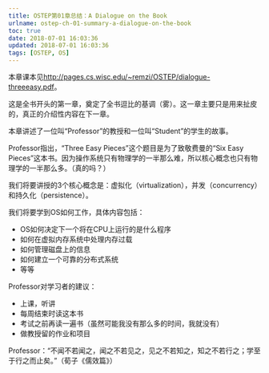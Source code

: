 ```yaml
---
title: OSTEP第01章总结：A Dialogue on the Book
urlname: ostep-ch-01-summary-a-dialogue-on-the-book
toc: true
date: 2018-07-01 16:03:36
updated: 2018-07-01 16:03:36
tags: [OSTEP, OS]
---
```


本章课本见<http://pages.cs.wisc.edu/~remzi/OSTEP/dialogue-threeeasy.pdf>。

这是全书开头的第一章，奠定了全书逗比的基调（雾）。这一章主要只是用来扯皮的，真正的介绍性内容在下一章。

本章讲述了一位叫“Professor”的教授和一位叫“Student”的学生的故事。

Professor指出，“Three Easy Pieces”这个题目是为了致敬费曼的“Six Easy Pieces”这本书。因为操作系统只有物理学的一半那么难，所以核心概念也只有物理学的一半那么多。（真的吗？）

我们将要讲授的3个核心概念是：虚拟化（virtualization），并发（concurrency）和持久化（persistence）。

我们将要学到OS如何工作，具体内容包括：
* OS如何决定下一个将在CPU上运行的是什么程序
* 如何在虚拟内存系统中处理内存过载
* 如何管理磁盘上的信息
* 如何建立一个可靠的分布式系统
* 等等

Professor对学习者的建议：
* 上课，听讲
* 每周结束时读这本书
* 考试之前再读一遍书（虽然可能我没有那么多的时间，我就没有）
* 做教授留的作业和项目

Professor：“不闻不若闻之，闻之不若见之，见之不若知之，知之不若行之；学至于行之而止矣。”（荀子《儒效篇》）

